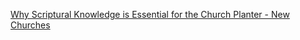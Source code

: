 
[Why Scriptural Knowledge is Essential for the Church Planter - New Churches](https://www.newchurches.com/resource/why-scriptural-knowledge-is-essential-for-the-church-planter/)
